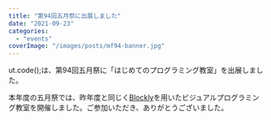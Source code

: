 ```yaml
---
title: "第94回五月祭に出展しました"
date: "2021-09-23"
categories: 
  - "events"
coverImage: "/images/posts/mf94-banner.jpg"
---
```


ut.code();は、第94回五月祭に「はじめてのプログラミング教室」を出展しました。

本年度の五月祭では、昨年度と同じく[Blockly](https://developers.google.com/blockly)を用いたビジュアルプログラミング教室を開催しました。ご参加いただき、ありがとうございました。
